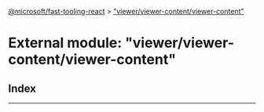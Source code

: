 [@microsoft/fast-tooling-react](../README.md) > ["viewer/viewer-content/viewer-content"](../modules/_viewer_viewer_content_viewer_content_.md)

# External module: "viewer/viewer-content/viewer-content"

## Index

---

